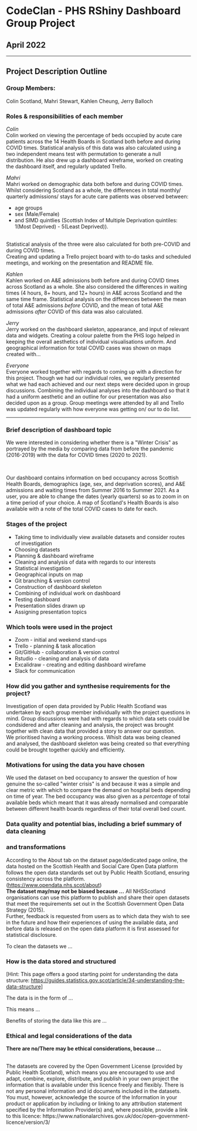 # CodeClan - PHS RShiny Dashboard Group Project
## April 2022

___

## Project Description Outline

### Group Members:

Colin Scotland, Mahri Stewart, Kahlen Cheung, Jerry Balloch


### Roles & responsibilities of each member

*Colin*
<br>
Colin worked on viewing the percentage of beds occupied by acute care patients
across the 14 Health Boards in Scotland both before and during COVID times. 
Statistical analysis of this data was also calculated using a two independent 
means test with permutation to generate a null distribution. He also drew up a 
dashboard wireframe, worked on creating the dashboard itself, and regularly 
updated Trello. 
<br>

*Mahri*
<br>
Mahri worked on demographic data both before and during COVID times. Whilst 
considering Scotland as a whole, the differences in total monthly/ quarterly 
admissions/ stays for acute care patients was observed between:
* age groups
* sex (Male/Female)
* and SIMD quintlies (Scottish Index of Multiple Deprivation quintiles: 
1(Most Deprived) - 5(Least Deprived)). 
<br>
Statistical analysis of the three were also calculated for both pre-COVID and 
during COVID times. 
<br>
Creating and updating a Trello project board with to-do tasks and scheduled 
meetings, and working on the presentation and README file. 
<br>

*Kahlen*
<br>
Kahlen worked on A&E admissions both before and during COVID times across 
Scotland as a whole. She also considered the differences in waiting times (4 
hours, 8+ hours, and 12+ hours) in A&E across Scotland and the same time 
frame. Statistical analysis on the differences between the mean of total A&E admissions _before_ COVID, and the mean of total A&E admissions _after_ COVID of this data was also calculated.
<br>

*Jerry*
<br>
Jerry worked on the dashboard skeleton, appearance, and input of relevant data
and widgets. Creating a colour palette from the PHS logo helped in keeping the
overall aesthetics of individual visualisations uniform. And geographical 
information for total COVID cases was shown on maps created with... 
<br>

*Everyone*
<br>
Everyone worked together with regards to coming up with a direction for this 
project. Though we had our individual roles, we regularly presented what we had 
each achieved and our next steps were decided upon in group discussions. 
Combining the individual analyses into the dashboard so that it had a uniform 
aesthetic and an outline for our presentation was also decided upon as a group.
Group meetings were attended by all and Trello was updated regularly with how
everyone was getting on/ our to do list.

___ 

### Brief description of dashboard topic

We were interested in considering whether there is a "Winter Crisis" as 
portrayed by the media by comparing data from before the pandemic (2016-2019) 
with the data for COVID times (2020 to 2021).

<br>

Our dashboard contains information on bed occupancy across Scottish Health 
Boards, demographics (age, sex, and deprivation scores), and A&E admissions and 
waiting times from Summer 2016 to Summer 2021. As a user, you are able to change
the dates (yearly quarters) so as to zoom in on a time period of your choice.
A map of Scotland's Health Boards is also available with a note of the total 
COVID cases to date for each.
<br>

### Stages of the project

* Taking time to individually view available datasets and consider routes of 
investigation
* Choosing datasets
* Planning & dashboard wireframe 
* Cleaning and analysis of data with regards to our interests
* Statistical investigation
* Geographical inputs on map
* Git branching & version control
* Construction of dashboard skeleton
* Combining of individual work on dashboard
* Testing dashboard
* Presentation slides drawn up
* Assigning presentation topics

### Which tools were used in the project

* Zoom - initial and weekend stand-ups
* Trello - planning & task allocation
* Git/GitHub - collaboration & version control
* Rstudio - cleaning and analysis of data
* Excalidraw - creating and editing dashboard wirefame
* Slack for communication 

### How did you gather and synthesise requirements for the project?

Investigation of open data provided by Public Health Scotland was undertaken by
each group member individually with the project questions in mind. 
Group discussions were had with regards to which data sets could be condsidered
and after cleaning and analysis, the project was brought together with clean 
data that provided a story to answer our question. 
<br>
We prioritised having a working process. Whislt data was being cleaned and 
analysed, the dashboard skeleton was being created so that everything could be
brought together quickly and efficiently.


### Motivations for using the data you have chosen

We used the dataset on bed occupancy to answer the question of how genuine
the so-called "winter crisis" is and because it was a simple and clear metric 
with which to compare the demand on hospital beds depending on time of year.
The bed occupancy was also given as a *percentage* of total available beds which 
meant that it was already normalised and comparable between different health boards
regardless of their total overall bed count.

### Data quality and potential bias, including a brief summary of data cleaning 
### and transformations

According to the About tab on the dataset page/dedicated page online, the data
hosted on the Scottish Health and Social Care Open Data platform follows the 
open data standards set out by Public Health Scotland, ensuring consistency 
across the platform.
<br> (https://www.opendata.nhs.scot/about)
<br>
**The dataset may/may not be biased because ...**
All NHSScotland organisations can use 
this platform to publish and share their open datasets that meet the 
requirements set out in the Scottish Government Open Data Strategy (2015). 
<br>
Further, feedback is requested from users as to which data they wish to see in 
the future and how their experiences of using the available data, and before 
data is released on the open data platform it is first assessed for statistical 
disclosure.

To clean the datasets we …

### How is the data stored and structured

[Hint: This page offers a good starting point for understanding the data structure: https://guides.statistics.gov.scot/article/34-understanding-the-data-structure]

The data is in the form of …

This means …

Benefits of storing the data like this are …

### Ethical and legal considerations of the data

**There are no/There may be ethical considerations, because …**

<br>
The datasets are covered by the Open Government License (provided by Public Health Scotland), which means you are encouraged to use and adapt, combine, explore, distribute, and publish in your own project the information that is available under this licence freely and flexibly. There is not any personal information and id documents included in the datasets. You must, however, acknowledge the source of the Information in your product or application by including or linking to any attribution statement specified by the Information Provider(s) and, where possible, provide a link to 
this licence: 
https://www.nationalarchives.gov.uk/doc/open-government-licence/version/3/